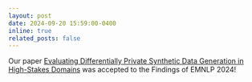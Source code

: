 ```yaml
---
layout: post
date: 2024-09-20 15:59:00-0400
inline: true
related_posts: false
---
```


Our paper [Evaluating Differentially Private Synthetic Data Generation in High-Stakes Domains](https://arxiv.org/abs/2410.08327) was accepted to the Findings of EMNLP 2024!
